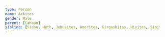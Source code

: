 ```yaml
---
type: Person
name: Arkites
gender: Male
parent: [Canaan]
sibling: [Sidon, Heth, Jebusites, Amorites, Girgashites, Hivites, Sinites, Arvadites, Zemarites, Hamathites]
---
```

